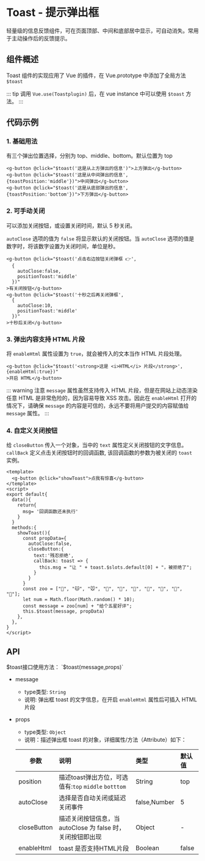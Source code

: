 # Toast - 提示弹出框

轻量级的信息反馈组件，可在页面顶部、中间和底部居中显示，可自动消失。常用于主动操作后的反馈提示。

## 组件概述

Toast 组件的实现应用了 Vue 的插件，在 Vue.prototype 中添加了全局方法 `$toast`

::: tip
调用 `Vue.use(Toastplugin)` 后，在 vue instance 中可以使用 `$toast` 方法。
:::

## 代码示例

### 1. 基础用法

有三个弹出位置选择，分别为 top、middle、bottom。默认位置为 top

<ClientOnly>
<toast-demo-1></toast-demo-1>
</ClientOnly>

```vue
<g-button @click="$toast('这是从上方弹出的信息')">上方弹出</g-button>
<g-button @click="$toast('这是从中间弹出的信息',{toastPosition:'middle'})">中间弹出</g-button>
<g-button @click="$toast('这是从底部弹出的信息',{toastPosition:'bottom'})">下方弹出</g-button>
```

### 2. 可手动关闭

可以添加关闭按钮，或设置关闭时间，默认 5 秒关闭。

`autoClose` 选项的值为 `false` 将显示默认的关闭按钮。当 `autoClose` 选项的值是数字时，将该数字设置为关闭时间，单位是秒。

<ClientOnly>
<toast-demo-2></toast-demo-2>
</ClientOnly>

```vue{3,9}
<g-button @click="$toast('点击右边按钮关闭弹框 👉',
  {
    autoClose:false,
    positionToast:'middle'
  })"
>有关闭按钮</g-button>
<g-button @click="$toast('十秒之后再关闭弹框',
  {
    autoClose:10,
    positionToast:'middle'
  })"
>十秒后关闭</g-button>
```

### 3. 弹出内容支持 HTML 片段

将 `enableHtml` 属性设置为 `true`，就会被传入的文本当作 HTML 片段处理。

<ClientOnly>
<toast-demo-3></toast-demo-3>
</ClientOnly>

```vue
<g-button @click="$toast('<strong>这是 <i>HTML</i> 片段</strong>',
{enableHtml:true})"
>开启 HTML</g-button>
```

::: warning 注意
`message` 属性虽然支持传入 HTML 片段，但是在网站上动态渲染任意 HTML 是非常危险的，因为容易导致 XSS 攻击。因此在 `enableHtml` 打开的情况下，请确保 `message` 的内容是可信的，永远不要将用户提交的内容赋值给 `message` 属性。
:::

### 4. 自定义关闭按钮

给 `closeButton` 传入一个对象，当中的 `text` 属性定义关闭按钮的文字信息。`callBack` 定义点击关闭按钮时的回调函数, 该回调函数的参数为被关闭的 `toast` 实例。

<ClientOnly>
<toast-demo-4></toast-demo-4>
</ClientOnly>

```vue {15-19}
<template>
  <g-button @click="showToast">点我有惊喜</g-button>
</template>
<script>
export default{
  data(){
    return{
      msg= '回调函数还未执行'
    }
  }
  methods:{
    showToast(){
      const propData={
        autoClose:false,
        closeButton:{
          text:'残忍拒绝',
          callBack: toast => {
            this.msg = "让 " + toast.$slots.default[0] + "，被拒绝了";
          }
        }
      }
      const zoo = ["🐶", "🐱", "🐭", "🐹", "🐰", "🦊", "🐻", "🐼", "🐨", "🐯"];
      let num = Math.floor(Math.random() * 10);
      const message = zoo[num] + "给个五星好评";
      this.$toast(message, propData)
    },
  },
}
</script>
```

## API


$toast接口使用方法： `$toast(message,props)`
- message
  - type类型: `String` 
  - 说明: 弹出框 toast 的文字信息，在开启 `enableHtml` 属性后可插入 HTML 片段

- props
  - type类型: `Object`
  - 说明：描述弹出框 toast 的对象，详细属性/方法（Attribute）如下：

  | 参数 | 说明 | 类型 | 默认值 |
  | ---- |:----|:----|:----|
  | position | 描述toast弹出方位，可选值有:`top` `middle` `botttom` | String | top |
  | autoClose | 选择是否自动关闭或延迟关闭事件 | false,Number | 5 |
  | closeButton | 描述关闭按钮信息，当 autoClose 为 false 时，关闭按钮即出现 | Object | - |
  | enableHtml | toast 是否支持HTML片段 | Boolean | false |
